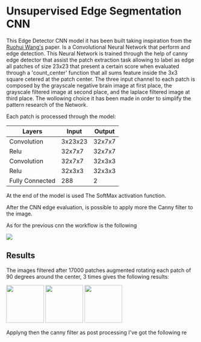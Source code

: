 # Unsupervised Edge Segmentation CNN

This Edge Detector CNN model it has been built taking inspiration from the [Ruohui Wang's](http://www.springer.com/cda/content/document/cda_downloaddocument/9783319406626-c2.pdf?SGWID=0-0-45-1575688-p180031493) paper. 
Is a Convolutional Neural Network  that perform and  edge detection. This Neural Network is trained through the help of canny edge detector that assist the patch extraction task allowing to label as edge all patches of size 23x23 that present a certain score when evaluated through a 'count_center' function that all sums feature inside the 3x3 square cetered at the patch center.
The three input channel to each patch is composed by the grayscale negative brain image at first place, the grayscale filtered image at second place,  and the laplace filtered image at third place. The wollowing choice it has been made in order to simplify the pattern research of the Network.

Each patch is processed through the model:


| Layers      | Input           | Output |
| --- |---|---|
| Convolution | 3x23x23 | 32x7x7 |
| Relu| 32x7x7  | 32x7x7  |
| Convolution  | 32x7x7 | 32x3x3|
| Relu| 32x3x3 | 32x3x3 |
|Fully Connected|288|2|

At the end of the model is used The SoftMax activation function.

After the CNN edge evaluation, is possible to apply more the Canny filter to the image.



As for the previous cnn the workflow is the following 

<img src="readme/Edge Detector Pipeline.png">

## Results 
The images filtered after 17000 patches augmented rotating each patch of 90 degrees around the center, 3 times gives the following results:

<img src="readme/result_edge_14.png" width="100">

<img src="readme/result_edge_21.png" width="100">

<img src="readme/result_edge_14.png" width="100">

Applyng then the canny filter as post processing I've got the following re
